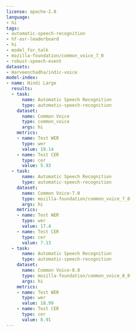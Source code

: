 ```yaml
---
license: apache-2.0
language:
- hi
tags:
- automatic-speech-recognition
- hf-asr-leaderboard
- hi
- model_for_talk
- mozilla-foundation/common_voice_7_0
- robust-speech-event
datasets:
- Harveenchadha/indic-voice
model-index:
- name: Hindi Large
  results:
  - task:
      name: Automatic Speech Recognition
      type: automatic-speech-recognition
    dataset:
      name: Common Voice
      type: common_voice
      args: hi
    metrics:
    - name: Test WER
      type: wer
      value: 19.14
    - name: Test CER
      type: cer
      value: 5.93
  - task:
      name: Automatic Speech Recognition
      type: automatic-speech-recognition
    dataset:
      name: Common Voice-7.0
      type: mozilla-foundation/common_voice_7_0
      args: hi
    metrics:
    - name: Test WER
      type: wer
      value: 17.4
    - name: Test CER
      type: cer
      value: 7.13
  - task:
      name: Automatic Speech Recognition
      type: automatic-speech-recognition
    dataset:
      name: Common Voice-8.0
      type: mozilla-foundation/common_voice_8_0
      args: hi
    metrics:
    - name: Test WER
      type: wer
      value: 18.99
    - name: Test CER
      type: cer
      value: 8.91
---
```



